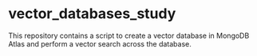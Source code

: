 # vector_databases_study
This repository contains a script to create a vector database in MongoDB Atlas and perform a vector search across the database.
